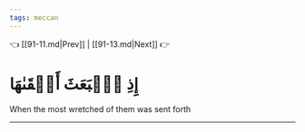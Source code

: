 ```yaml
---
tags: meccan
---
```


👈 [[91-11.md|Prev]] | [[91-13.md|Next]] 👉

# إِذِ ٱنۢبَعَثَ أَشۡقَىٰهَا

When the most wretched of them was sent forth

---

